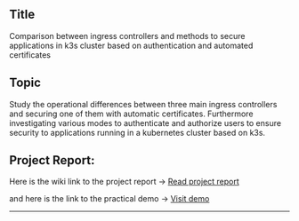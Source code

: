 ## Title

Comparison between ingress controllers and methods to secure applications in k3s cluster based on authentication and automated certificates


## Topic

Study the operational differences between three main ingress controllers and securing one of them with automatic certificates. Furthermore investigating various modes to authenticate and authorize users to ensure security to applications running in a kubernetes cluster based on k3s.

## Project Report:

Here is the wiki link to the project report → <a href="https://github.com/dikshita-git/Research-Project/wiki/Project-Report">Read project report</a>

and here is the link to the practical demo → <a href="https://github.com/dikshita-git/Research-Project/tree/main/K3s/Demo">Visit demo</a>

--------------------------------------------------------


